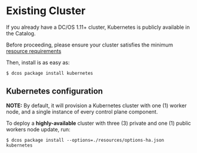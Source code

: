 # Existing Cluster

If you already have a DC/OS 1.11+ cluster, Kubernetes is publicly available in the Catalog.

Before proceeding, please ensure your cluster satisfies the minimum [resource requirements](https://docs.mesosphere.com/service-docs/kubernetes/1.1.1-1.10.4/install/#prerequisites/)

Then, install is as easy as:

```shell
$ dcos package install kubernetes
```

## Kubernetes configuration

**NOTE:** By default, it will provision a Kubernetes cluster with one (1) worker node, and
a single instance of every control plane component.

To deploy a **highly-available** cluster with three (3) private and one (1) public workers node update, run:

```shell
$ dcos package install --options=./resources/options-ha.json kubernetes
```
